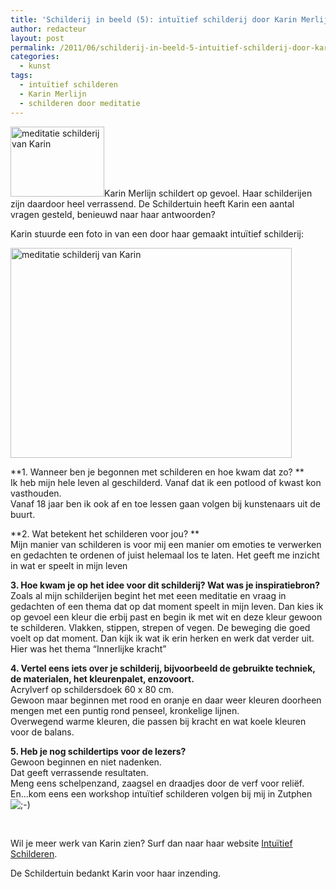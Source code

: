 ```yaml
---
title: 'Schilderij in beeld (5): intuïtief schilderij door Karin Merlijn'
author: redacteur
layout: post
permalink: /2011/06/schilderij-in-beeld-5-intuitief-schilderij-door-karin-merlijn/
categories:
  - kunst
tags:
  - intuïtief schilderen
  - Karin Merlijn
  - schilderen door meditatie
---
```

<img class="alignleft size-thumbnail wp-image-1985" title="meditatie schilderij van Karin" src="/wordpress/wp-content/uploads/2011/06/schilderij-van-Karin-150x112.jpg" alt="meditatie schilderij van Karin" width="150" height="112" />Karin Merlijn schildert op gevoel. Haar schilderijen zijn daardoor heel verrassend. De Schildertuin heeft Karin een aantal vragen gesteld, benieuwd naar haar antwoorden?<!--more Lees het interview met Karin->-->

Karin stuurde een foto in van een door haar gemaakt intuïtief schilderij:

<img class="aligncenter size-full wp-image-1985" title="meditatie schilderij van Karin" src="/wordpress/wp-content/uploads/2011/06/schilderij-van-Karin.jpg" alt="meditatie schilderij van Karin" width="450" height="336" />

**1. Wanneer ben je begonnen met schilderen en hoe kwam dat zo? **  
Ik heb mijn hele leven al geschilderd. Vanaf dat ik een potlood of kwast kon vasthouden.  
Vanaf 18 jaar ben ik ook af en toe lessen gaan volgen bij kunstenaars uit de buurt.

**2. Wat betekent het schilderen voor jou? **  
Mijn manier van schilderen is voor mij een manier om emoties te verwerken en gedachten te ordenen of juist helemaal los te laten. Het geeft me inzicht in wat er speelt in mijn leven

**3. Hoe kwam je op het idee voor dit schilderij? Wat was je inspiratiebron?**  
Zoals al mijn schilderijen begint het met eeen meditatie en vraag in gedachten of een thema dat op dat moment speelt in mijn leven. Dan kies ik op gevoel een kleur die erbij past en begin ik met wit en deze kleur gewoon te schilderen. Vlakken, stippen, strepen of vegen. De beweging die goed voelt op dat moment. Dan kijk ik wat ik erin herken en werk dat verder uit.  
Hier was het thema &#8220;Innerlijke kracht&#8221;

**4. Vertel eens iets over je schilderij, bijvoorbeeld de gebruikte techniek, de materialen, het kleurenpalet, enzovoort.**  
Acrylverf op schildersdoek 60 x 80 cm.  
Gewoon maar beginnen met rood en oranje en daar weer kleuren doorheen mengen met een puntig rond penseel, kronkelige lijnen.  
Overwegend warme kleuren, die passen bij kracht en wat koele kleuren voor de balans.

**5. Heb je nog schildertips voor de lezers?**  
Gewoon beginnen en niet nadenken.  
Dat geeft verrassende resultaten.  
Meng eens schelpenzand, zaagsel en draadjes door de verf voor reliëf.  
En&#8230;kom eens een workshop intuïtief schilderen volgen bij mij in Zutphen <img src="/wordpress/wp-includes/images/smilies/icon_wink.gif" alt=";-)" class="wp-smiley" />

&nbsp;

Wil je meer werk van Karin zien? Surf dan naar haar website <a title="bekijk werk van Karin Merlijn" href="http://www.karinmerlijn.nl/" target="_blank"><span>Intuïtief Schilderen</span></a>.

De Schildertuin bedankt Karin voor haar inzending.
